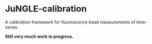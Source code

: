 # JuNGLE-calibration

A calibration framework for fluorescence bead measurements of time-series.

**Still very much work in progress.**
